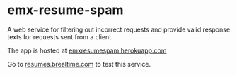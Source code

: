 # emx-resume-spam

A web service for filtering out incorrect requests and provide valid response texts for requests sent from a client.

The app is hosted at [emxresumespam.herokuapp.com](https://emxresumespam.herokuapp.com/)

Go to [resumes.brealtime.com](http://resumes.brealtime.com/) to test this service.
